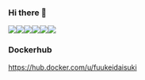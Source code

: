 ### Hi there 👋

<img src="https://img.shields.io/badge/-Python-FFCC33.svg?logo=python&style=for-the-badge"><img src="https://img.shields.io/badge/-Docker-1488C6.svg?logo=docker&style=for-the-badge"><img src="https://img.shields.io/badge/-Linux-000000.svg?logo=linux&style=for-the-badge"><img src="https://img.shields.io/badge/-Ubuntu-000000.svg?logo=ubuntu&style=for-the-badge"><img src="https://img.shields.io/badge/-Debian-A81D33.svg?logo=debian&style=for-the-badge"><img src="https://img.shields.io/badge/-Amazon%20aws-232F3E.svg?logo=amazon-aws&style=for-the-badge">

### Dockerhub

https://hub.docker.com/u/fuukeidaisuki

<!--
**tatsuya-fukuoka/tatsuya-fukuoka** is a ✨ _special_ ✨ repository because its `README.md` (this file) appears on your GitHub profile.

Here are some ideas to get you started:

- 🔭 I’m currently working on ...
- 🌱 I’m currently learning ...
- 👯 I’m looking to collaborate on ...
- 🤔 I’m looking for help with ...
- 💬 Ask me about ...
- 📫 How to reach me: ...
- 😄 Pronouns: ...
- ⚡ Fun fact: ...
-->

